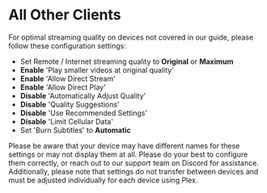 # All Other Clients

For optimal streaming quality on devices not covered in our guide, please follow these configuration settings:

- Set Remote / Internet streaming quality to **Original** or **Maximum**
- **Enable** 'Play smaller videos at original quality'
- **Enable** 'Allow Direct Stream'
- **Enable** 'Allow Direct Play'
- **Disable** 'Automatically Adjust Quality'
- **Disable** 'Quality Suggestions'
- **Disable** 'Use Recommended Settings'
- **Disable** 'Limit Cellular Data'
- Set 'Burn Subtitles' to **Automatic**

Please be aware that your device may have different names for these settings or may not display them at all. Please do your best to configure them correctly, or reach out to our support team on Discord for assistance. Additionally, please note that settings do not transfer between devices and must be adjusted individually for each device using Plex.
